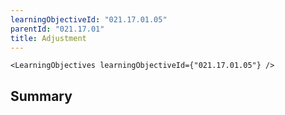 ```yaml
---
learningObjectiveId: "021.17.01.05"
parentId: "021.17.01"
title: Adjustment
---
```


```tsx eval
<LearningObjectives learningObjectiveId={"021.17.01.05"} />
```

## Summary
